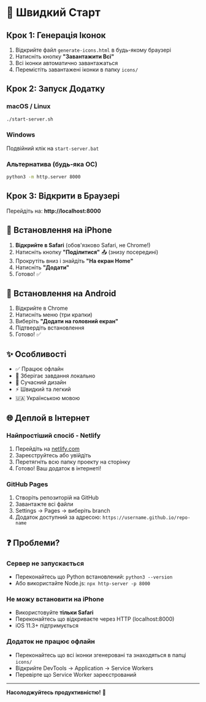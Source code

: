 # 🚀 Швидкий Старт

## Крок 1: Генерація Іконок

1. Відкрийте файл `generate-icons.html` в будь-якому браузері
2. Натисніть кнопку **"Завантажити Всі"**
3. Всі іконки автоматично завантажаться
4. Перемістіть завантажені іконки в папку `icons/`

## Крок 2: Запуск Додатку

### macOS / Linux
```bash
./start-server.sh
```

### Windows
Подвійний клік на `start-server.bat`

### Альтернатива (будь-яка ОС)
```bash
python3 -m http.server 8000
```

## Крок 3: Відкрити в Браузері

Перейдіть на: **http://localhost:8000**

## 📲 Встановлення на iPhone

1. **Відкрийте в Safari** (обов'язково Safari, не Chrome!)
2. Натисніть кнопку **"Поділитися"** 📤 (знизу посередині)
3. Прокрутіть вниз і знайдіть **"На екран Home"**
4. Натисніть **"Додати"**
5. Готово! ✅

## 📲 Встановлення на Android

1. Відкрийте в Chrome
2. Натисніть меню (три крапки)
3. Виберіть **"Додати на головний екран"**
4. Підтвердіть встановлення
5. Готово! ✅

## ✨ Особливості

- ✅ Працює офлайн
- 💾 Зберігає завдання локально
- 🎨 Сучасний дизайн
- ⚡ Швидкий та легкий
- 🇺🇦 Українською мовою

## 🌐 Деплой в Інтернет

### Найпростіший спосіб - Netlify

1. Перейдіть на [netlify.com](https://netlify.com)
2. Зареєструйтесь або увійдіть
3. Перетягніть всю папку проекту на сторінку
4. Готово! Ваш додаток в інтернеті!

### GitHub Pages

1. Створіть репозиторій на GitHub
2. Завантажте всі файли
3. Settings → Pages → виберіть branch
4. Додаток доступний за адресою: `https://username.github.io/repo-name`

## ❓ Проблеми?

### Сервер не запускається
- Переконайтесь що Python встановлений: `python3 --version`
- Або використайте Node.js: `npx http-server -p 8000`

### Не можу встановити на iPhone
- Використовуйте **тільки Safari**
- Переконайтесь що відкриваєте через HTTP (localhost:8000)
- iOS 11.3+ підтримується

### Додаток не працює офлайн
- Переконайтесь що всі іконки згенеровані та знаходяться в папці `icons/`
- Відкрийте DevTools → Application → Service Workers
- Перевірте що Service Worker зареєстрований

---

**Насолоджуйтесь продуктивністю!** 🎉